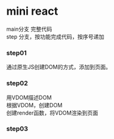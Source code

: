 # mini react

main分支 完整代码  
step 分支，按功能完成代码，按序号递加  

### step01 
通过原生JS创建DOM的方式，添加到页面。

### step02 
用VDOM描述DOM   
根据VDOM，创建DOM  
创建render函数，将VDOM渲染到页面 


### step03

